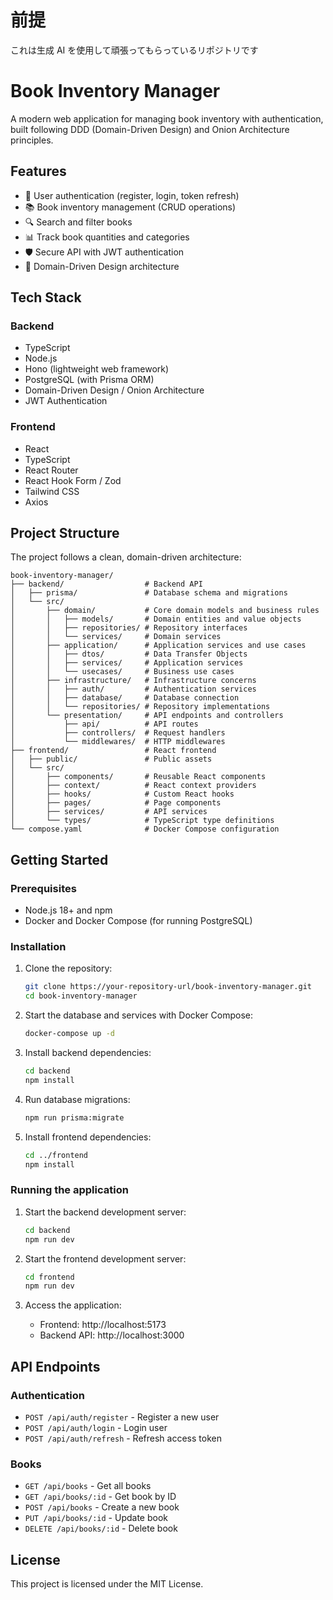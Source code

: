 # 前提

これは生成 AI を使用して頑張ってもらっているリポジトリです

# Book Inventory Manager

A modern web application for managing book inventory with authentication, built following DDD (Domain-Driven Design) and Onion Architecture principles.

## Features

- 🔐 User authentication (register, login, token refresh)
- 📚 Book inventory management (CRUD operations)
- 🔍 Search and filter books
- 📊 Track book quantities and categories
- 🛡️ Secure API with JWT authentication
- 🧅 Domain-Driven Design architecture

## Tech Stack

### Backend

- TypeScript
- Node.js
- Hono (lightweight web framework)
- PostgreSQL (with Prisma ORM)
- Domain-Driven Design / Onion Architecture
- JWT Authentication

### Frontend

- React
- TypeScript
- React Router
- React Hook Form / Zod
- Tailwind CSS
- Axios

## Project Structure

The project follows a clean, domain-driven architecture:

```
book-inventory-manager/
├── backend/                  # Backend API
│   ├── prisma/               # Database schema and migrations
│   └── src/
│       ├── domain/           # Core domain models and business rules
│       │   ├── models/       # Domain entities and value objects
│       │   ├── repositories/ # Repository interfaces
│       │   └── services/     # Domain services
│       ├── application/      # Application services and use cases
│       │   ├── dtos/         # Data Transfer Objects
│       │   ├── services/     # Application services
│       │   └── usecases/     # Business use cases
│       ├── infrastructure/   # Infrastructure concerns
│       │   ├── auth/         # Authentication services
│       │   ├── database/     # Database connection
│       │   └── repositories/ # Repository implementations
│       └── presentation/     # API endpoints and controllers
│           ├── api/          # API routes
│           ├── controllers/  # Request handlers
│           └── middlewares/  # HTTP middlewares
├── frontend/                 # React frontend
│   ├── public/               # Public assets
│   └── src/
│       ├── components/       # Reusable React components
│       ├── context/          # React context providers
│       ├── hooks/            # Custom React hooks
│       ├── pages/            # Page components
│       ├── services/         # API services
│       └── types/            # TypeScript type definitions
└── compose.yaml              # Docker Compose configuration
```

## Getting Started

### Prerequisites

- Node.js 18+ and npm
- Docker and Docker Compose (for running PostgreSQL)

### Installation

1. Clone the repository:

   ```bash
   git clone https://your-repository-url/book-inventory-manager.git
   cd book-inventory-manager
   ```

2. Start the database and services with Docker Compose:

   ```bash
   docker-compose up -d
   ```

3. Install backend dependencies:

   ```bash
   cd backend
   npm install
   ```

4. Run database migrations:

   ```bash
   npm run prisma:migrate
   ```

5. Install frontend dependencies:
   ```bash
   cd ../frontend
   npm install
   ```

### Running the application

1. Start the backend development server:

   ```bash
   cd backend
   npm run dev
   ```

2. Start the frontend development server:

   ```bash
   cd frontend
   npm run dev
   ```

3. Access the application:
   - Frontend: http://localhost:5173
   - Backend API: http://localhost:3000

## API Endpoints

### Authentication

- `POST /api/auth/register` - Register a new user
- `POST /api/auth/login` - Login user
- `POST /api/auth/refresh` - Refresh access token

### Books

- `GET /api/books` - Get all books
- `GET /api/books/:id` - Get book by ID
- `POST /api/books` - Create a new book
- `PUT /api/books/:id` - Update book
- `DELETE /api/books/:id` - Delete book

## License

This project is licensed under the MIT License.
